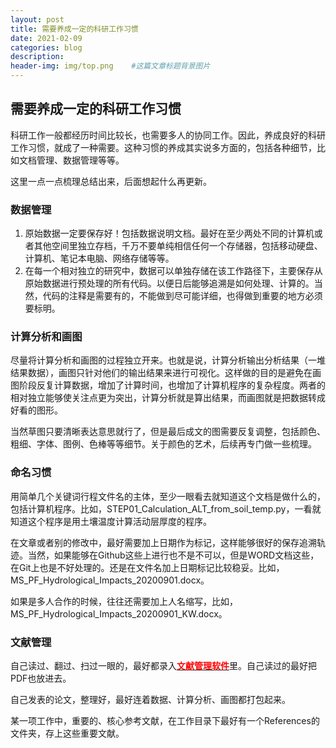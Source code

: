 ```yaml
---
layout: post
title: 需要养成一定的科研工作习惯
date: 2021-02-09
categories: blog
description: 
header-img: img/top.png    #这篇文章标题背景图片
---
```


## 需要养成一定的科研工作习惯

科研工作一般都经历时间比较长，也需要多人的协同工作。因此，养成良好的科研工作习惯，就成了一种需要。这种习惯的养成其实说多方面的，包括各种细节，比如文档管理、数据管理等等。

这里一点一点梳理总结出来，后面想起什么再更新。

### 数据管理

1. 原始数据一定要保存好！包括数据说明文档。最好在至少两处不同的计算机或者其他空间里独立存档，千万不要单纯相信任何一个存储器，包括移动硬盘、计算机、笔记本电脑、网络存储等等。
2. 在每一个相对独立的研究中，数据可以单独存储在该工作路径下，主要保存从原始数据进行预处理的所有代码。以便日后能够追溯是如何处理、计算的。当然，代码的注释是需要有的，不能做到尽可能详细，也得做到重要的地方必须要标明。

### 计算分析和画图

尽量将计算分析和画图的过程独立开来。也就是说，计算分析输出分析结果（一堆结果数据），画图只针对他们的输出结果来进行可视化。这样做的目的是避免在画图阶段反复计算数据，增加了计算时间，也增加了计算机程序的复杂程度。两者的相对独立能够使关注点更为突出，计算分析就是算出结果，而画图就是把数据转成好看的图形。

当然草图只要清晰表达意思就行了，但是最后成文的图需要反复调整，包括颜色、粗细、字体、图例、色棒等等细节。关于颜色的艺术，后续再专门做一些梳理。

### 命名习惯

用简单几个关键词行程文件名的主体，至少一眼看去就知道这个文档是做什么的，包括计算机程序。比如，STEP01\_Calculation\_ALT\_from\_soil\_temp.py，一看就知道这个程序是用土壤温度计算活动层厚度的程序。

在文章或者别的修改中，最好需要加上日期作为标记，这样能够很好的保存追溯轨迹。当然，如果能够在Github这些上进行也不是不可以，但是WORD文档这些，在Git上也是不好处理的。还是在文件名加上日期标记比较稳妥。比如，MS\_PF\_Hydrological\_Impacts\_20200901.docx。

如果是多人合作的时候，往往还需要加上人名缩写，比如，MS\_PF\_Hydrological\_Impacts\_20200901\_KW.docx。

### 文献管理

自己读过、翻过、扫过一眼的，最好都录入[<span style="color:red">**文献管理软件**</span>](https://cryoecnu.github.io/xtech/)里。自己读过的最好把PDF也放进去。

自己发表的论文，整理好，最好连着数据、计算分析、画图都打包起来。

某一项工作中，重要的、核心参考文献，在工作目录下最好有一个References的文件夹，存上这些重要文献。
